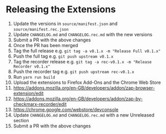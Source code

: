 # Releasing the Extensions

1. Update the versions in `source/manifest.json` and `source/manifest.rec.json`
1. Update `CHANGELOG.md` and `CHANGELOG.rec.md` with the new versions
1. Submit a PR with the above changes
1. Once the PR has been merged
  1. Tag the full release e.g. `git tag -a v0.1.x -m "Release Full v0.1.x"`
  1. Push the full tag e.g. `git push upstream v0.1.x`
  1. Tag the recorder release e.g. `git tag -a rec-v0.1.x -m "Release Recorder v0.1.x"`
  1. Push the recorder tag e.g. `git push upstream rec-v0.1.x`
1. Run `yarn run build`
1. Upload the extensions to Firefox Add-Ons and the Chrome Web Store
  1. https://addons.mozilla.org/en-GB/developers/addon/zap-browser-extension/edit
  1. https://addons.mozilla.org/en-GB/developers/addon/zap-by-checkmarx-recorder/edit
  1. https://chrome.google.com/webstore/devconsole
1. Update `CHANGELOG.md` and `CHANGELOG.rec.md` with a new Unreleased section
1. Submit a PR with the above changes
